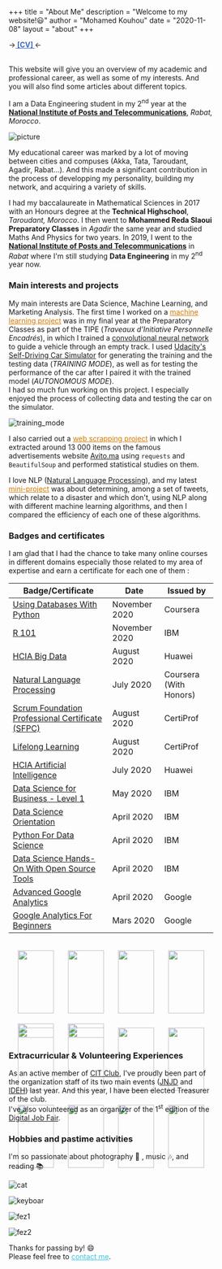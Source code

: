 +++
title = "About Me"
description = "Welcome to my website!😃"
author = "Mohamed Kouhou"
date = "2020-11-08"
layout = "about"
+++

→<strong><a href='https://drive.google.com/file/d/1j2O--EL9l8yiTWKLgmdEl9B8CgBSjUTt/view?usp=sharing' style='color : rgb(61, 101, 194);'> [CV] </a></strong>← <br> <br>  

This website will give you an overview of my academic and professional career, as well as some of my interests. And you will also find some articles about different topics.  
  
I am a Data Engineering student in my 2<sup>nd</sup> year at the **[National Institute of Posts and Telecommunications](http://inpt.ac.ma)**, _Rabat, Morocco_.

![picture](/images/IMG_0748.jpeg)  

My educational career was marked by a lot of moving between cities and compuses (Akka, Tata, Taroudant, Agadir, Rabat...). And this made a significant contribution in the process of developping my personality, building my network, and acquiring a variety of skills.    

I had my baccalaureate in Mathematical Sciences in 2017 with an Honours degree at the __Technical Highschool__, _Taroudant, Morocco_. I then went to __Mohammed Reda Slaoui Preparatory Classes__ in _Agadir_ the same year and studied Maths And Physics for two years. In 2019, I went to the **[National Institute of Posts and Telecommunications](http://inpt.ac.ma)** in _Rabat_ where I'm still studying __Data Engineering__ in my 2<sup>nd</sup> year now.  

### Main interests and projects

My main interests are Data Science, Machine Learning, and Marketing Analysis. The first time I worked on a <a href='/files/Rapport_TIPE_2019.pdf' style='color : rgb(210,120,0);'>machine learning project</a> was in my final year at the Preparatory Classes as part of the TIPE (_Traveaux d'Initiative Personnelle Encadrés_), in which I trained a [convolutional neural network](https://en.wikipedia.org/wiki/Convolutional_neural_network) to guide a vehicle through an empty track. I used [Udacity's Self-Driving Car Simulator](https://github.com/udacity/self-driving-car-sim) for generating the training and the testing data (_TRAINING MODE_), as well as for testing the performance of the car after I paired it with the trained model (_AUTONOMOUS MODE_).  
I had so much fun working on this project. I especially enjoyed the process of collecting data and testing the car on the simulator.
  
![training_mode](/images/10.jpg "This is not a video game lol. I was collecting road data (steering angle, speed, acceleration...) by driving the car manually")  

I also carried out a <a href='https://github.com/KouhouMed/scrapping_avito.ma' style='color : rgb(210,120,0);'>web scrapping project</a> in which I extracted around 13 000 items on the famous advertisements website [Avito.ma](https://avito.ma) using `requests` and `BeautifulSoup` and performed statistical studies on them.  

I love NLP ([Natural Language Processing](https://en.wikipedia.org/wiki/Natural_language_processing)), and my latest <a href='https://github.com/KouhouMed/disaster-tweet-classification/' style='color : rgb(210,120,0);'>mini-project</a> was about determining, among a set of tweets, which relate to a disaster and which don't, using NLP along with different machine learning algorithms, and then I compared the efficiency of each one of these algorithms.  

### Badges and certificates

I am glad that I had the chance to take many online courses in different domains especially those related to my area of expertise and earn a certificate for each one of them :  

   Badge/Certificate | Date | Issued by
---------------------|------|--------
[Using Databases With Python](/files/Coursera_Using_Databases_With_Python.pdf)   |  November 2020  | Coursera
[R 101](/files/R_101.pdf)   |  November 2020  | IBM
[HCIA Big Data](/files/HCIA-Big_Data_certificate.pdf)   |  August 2020  | Huawei
[Natural Language Processing](/files/Coursera_NLP.pdf)   |  July 2020  | Coursera (With Honors)
[Scrum Foundation Professional Certificate (SFPC)](https://www.youracclaim.com/badges/b0e314e6-cccb-4357-9449-55a1aaba3150/public_url)   |  August 2020  | CertiProf 
[Lifelong Learning](https://www.youracclaim.com/badges/a1b514fa-b1df-400c-95ce-e27303ec4492/public_url)   |  August 2020  | CertiProf
[HCIA Artificial Intelligence](/files/Huawei_HCIA_AI_certificate.pdf)   |  July 2020  | Huawei
[Data Science for Business - Level 1](https://www.youracclaim.com/badges/bb52abdb-df1d-4b91-86e1-b7392a2faddb/public_url)   |  May 2020  | IBM
[Data Science Orientation](https://www.youracclaim.com/badges/e13f5e07-42b5-477b-9a8b-c125ffc11b23/public_url)   |  April 2020  | IBM
[Python For Data Science](/files/Py_for_DS.pdf)   |  April 2020  | IBM
[Data Science Hands-On With Open Source Tools](/files/DS_Hands_On.pdf)   |  April 2020  | IBM
[Advanced Google Analytics](/files/Advanced_Google_Analytics.pdf)   |  April 2020  | Google
[Google Analytics For Beginners](/files/Google_Analytics_For_Beginners.pdf)   |  Mars 2020  | Google


<div class="outer-grid">
   <div class="inner-grid">
      <a href="https://www.credly.com/badges/e13f5e07-42b5-477b-9a8b-c125ffc11b23/public_url">
         <img src="https://images.youracclaim.com/size/340x340/images/5fc2d535-e716-46c4-881a-f4822b8da0e5/Cognitive_Class_-_What_is_Data_Science.png"/>
      </a>
      <a href="https://www.credly.com/badges/99a8c077-b57d-4327-a097-564da5954c02/public_url">
         <img src="https://images.youracclaim.com/size/340x340/images/dfd6eb51-4caa-4ffe-b107-85ece064370c/Data_Science_Methodologies.png"/>
      </a>
      <a href="https://www.credly.com/badges/22f29b40-bd24-4a86-b979-5cc04db3c230/public_url">
         <img src="https://images.youracclaim.com/size/340x340/images/087eaefb-61a2-426b-ae74-74efca195667/Data_Visualization_Using_Python.png"/>
      </a>
   </div>
   <div class="inner-grid">
      <a href="https://www.credly.com/badges/bb52abdb-df1d-4b91-86e1-b7392a2faddb/public_url">
         <img src="https://images.youracclaim.com/size/340x340/images/f2f9716d-7be0-47ef-b4ad-c8d3b481b9d7/Data_Sci_Business_Level_1_-_CC_-_2019.png"/>
      </a>
      <a href="https://www.credly.com/badges/aeae648f-a0cb-483b-8879-33b2cf9e6077/public_url">
         <img src="https://images.youracclaim.com/size/340x340/images/49211314-919e-4207-885a-7d2ff76ddb07/Statistics_101_-_CC.png"/>
      </a>
      <a href="https://www.credly.com/badges/64fed60d-7057-498d-a9af-e78ef4ad7fdd/public_url">
         <img src="https://images.youracclaim.com/size/340x340/images/d2cc88b1-1f59-41d2-9f1c-83190e3541e1/R_Essentials.png"/>
      </a>
   </div>
   <div class="inner-grid">
      <a href="https://www.credly.com/badges/b0e314e6-cccb-4357-9449-55a1aaba3150/public_url">
         <img src="https://images.youracclaim.com/size/340x340/images/c2ddc533-ba6c-464d-a69d-f9f28177176b/CertiProf-Badge-SFPC.png"/>
      </a>
      <a href="https://www.credly.com/badges/bfa16ea7-69d8-48da-9c34-07eb974e65f2/public_url">
         <img src="https://images.youracclaim.com/size/340x340/images/84ac9eff-b8a2-4683-846b-f59887a73801/Python_101_Data_Science.png"/>
      </a>
      <a href="https://www.credly.com/badges/30926a52-0333-40fc-b0c7-a691faca5b45/public_url">
         <img src="https://images.youracclaim.com/size/340x340/images/fb8597e1-9283-459d-8770-b2679e42a700/Data_Visualization_with_R.png"/>
      </a>
   </div>
   <div class="inner-grid">
      <a href="https://www.credly.com/badges/a1b514fa-b1df-400c-95ce-e27303ec4492/public_url">
         <img src="https://images.youracclaim.com/size/340x340/images/f5cf37e4-6ebd-4067-96a9-b26d04f51ff7/CertiProf-Badge-LLL.png"/>
      </a>
      <a href="https://www.credly.com/badges/117e9d98-16be-498f-9cc4-3bd8984bc547/public_url">
         <img src="https://images.youracclaim.com/size/340x340/images/ba34cb1c-4344-43f5-9685-55e2e901c0f0/Data_Analysis_using_Python.png"/>
      </a>
      <a href="https://www.credly.com/badges/f3e9ca86-540e-4892-9a6f-f13b2b42400c/public_url">
         <img src="https://images.youracclaim.com/size/340x340/images/5ca7b236-6105-4154-ba22-c8ae12ec1d8c/Data_Sci_Found_Level_1_-_CC_-_2019.png"/>
      </a>
   </div>
   <div class="inner-grid">
      <a href="https://www.credly.com/badges/82169864-6be7-4d82-8417-f4226112030c/public_url">
         <img src="https://images.youracclaim.com/size/340x340/images/de9471ce-018c-4bf4-af49-5c9c1d488613/Data_Science_Tools.png"/>
      </a>
   </div>
   <div class="inner-grid">
      <a href="https://www.credly.com/badges/d78ba395-7c03-4b03-ad4d-ef11f9985041/public_url">
         <img src="https://images.youracclaim.com/size/340x340/images/53caf8cc-b5e9-4424-b4a7-7b069fa13db4/Machine_Learning_with_Python.png"/>
      </a>
   </div>
</div>




### Extracurricular & Volunteering Experiences

As an active member of [CIT Club](m.facebook.com/CIT.INPT/), I've proudly been part of the organization staff of its two main events ([JNJD](https://www.facebook.com/JNJD.CIT/) and [IDEH](https://www.linkedin.com/events/6605234090222460928/)) last year. And this year, I have been elected Treasurer of the club.  
I've also volunteered as an organizer of the 1<sup>st</sup> edition of the [Digital Job Fair](https://www.facebook.com/events/institut-national-des-postes-et-télécommunications/digital-job-fair/219488442411210/).  

### Hobbies and pastime activities

I'm so passionate about photography 📸 , music 🎶, and reading 📚

![cat](/images/cat.jpg)  

![keyboar](/images/keyboard.jpeg)

![fez1](/images/fez1.jpeg)

![fez2](/images/fez2.jpg)

Thanks for passing by! 😄  
Please feel free to <a href='mailto:mohamedkouhou@gmail.com' style='color : rgb(65, 193, 225);'>contact me</a>.



<style>
* {
   box-sizing: border-box;
}
h1 {
   text-align: center;
}
.outer-grid {
   display: flex;
   flex-wrap: wrap;
   padding: 0 4px;
}
.inner-grid {
   flex: 25%;
   max-width: 25%;
   padding: 0 4px;
}
.inner-grid img {
   margin-top: 8px;
   width: 100%;
   padding: 10px;
}
@media screen and (max-width: 800px) {
   .inner-grid {
      flex: 50%;
      max-width: 50%;
   }
}
@media screen and (max-width: 600px) {
   .inner-grid {
      flex: 50%;
      max-width: 100%;
   }
}
</style>